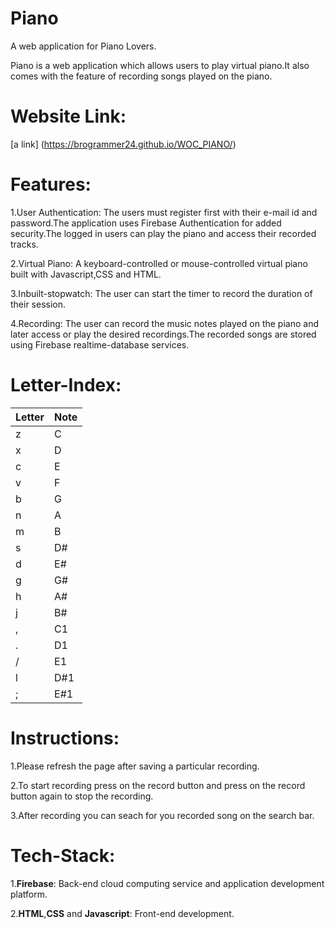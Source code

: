 # Piano
A web application for Piano Lovers.

Piano is a web application which allows users to play virtual piano.It also comes with the feature of recording songs played on the piano.
# Website Link: 
[a link] (https://brogrammer24.github.io/WOC_PIANO/)
# Features:
1.User Authentication: The users must register first with their e-mail id and password.The application uses Firebase Authentication for added security.The logged in users can play the piano and access their recorded tracks.

2.Virtual Piano: A keyboard-controlled or mouse-controlled virtual piano built with Javascript,CSS and HTML.

3.Inbuilt-stopwatch: The user can start the timer to record the duration of their session.

4.Recording: The user can record the music notes played on the piano and later access or play the desired recordings.The recorded songs are stored using Firebase realtime-database services.
# Letter-Index:
|Letter| Note  |
|------|-------|
|  z   |   C   |
|  x   |   D   |
|  c   |   E   |
|  v   |   F   |
|  b   |   G   |
|  n   |   A   |
|  m   |   B   |
|  s   |   D#  |
|  d   |   E#  |
|  g   |   G#  |
|  h   |   A#  |
|  j   |   B#  |
|  ,   |   C1  |
|  .   |   D1  |
|  /   |   E1  |
|  l   |   D#1 |
|  ;   |   E#1 |

# Instructions:
1.Please refresh the page after saving a particular recording.

2.To start recording press on the record button and press on the record button again to stop the recording.

3.After recording you can seach for you recorded song on the search bar.
# Tech-Stack:
1.**Firebase**: Back-end cloud computing service and application development platform.

2.**HTML**,**CSS** and **Javascript**: Front-end development.
